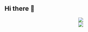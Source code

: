 ## Hi there 👋
<p align="center" width="100%">
	<img src="https://github-readme-stats.vercel.app/api?username=mrman314&theme=dark&show_icons=true">
	<br>
	<img src="https://streak-stats.demolab.com/?user=MrMan314&theme=dark">
</p>
<!--
**MrMan314/MrMan314** is a ✨ _special_ ✨ repository because its `README.md` (this file) appears on your GitHub profile.

Here are some ideas to get you started:

- 🔭 I’m currently working on ...
- 🌱 I’m currently learning ...
- 👯 I’m looking to collaborate on ...
- 🤔 I’m looking for help with ...
- 💬 Ask me about ...
- 📫 How to reach me: ...
- 😄 Pronouns: ...
- ⚡ Fun fact: ...
-->
